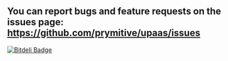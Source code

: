 You can report bugs and feature requests on the issues page: https://github.com/prymitive/upaas/issues
------------------------------------------------------------------------------------------------------


[![Bitdeli Badge](https://d2weczhvl823v0.cloudfront.net/prymitive/upaas-common/trend.png)](https://bitdeli.com/free "Bitdeli Badge")


